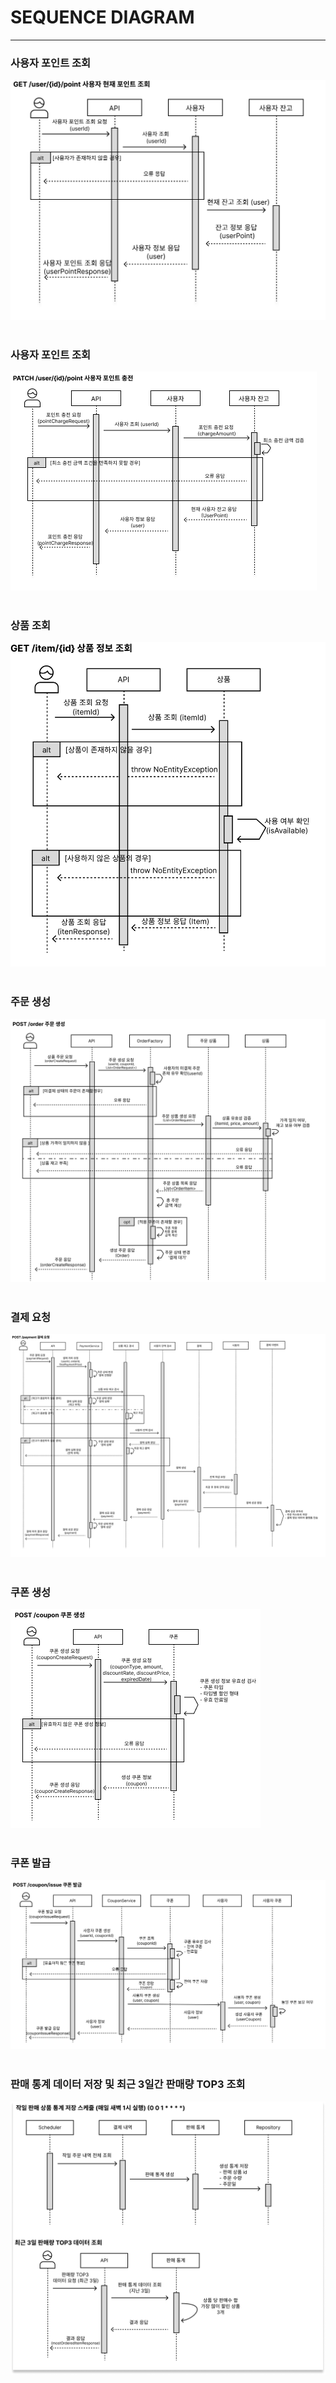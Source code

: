 # SEQUENCE DIAGRAM

---
### 사용자 포인트 조회
![사용자 포인트 조회](/docs/sequence/seq_01_select_point.png)
<br><br>

### 사용자 포인트 조회
![사용자 포인트 충전](/docs/sequence/seq_02_charge_point.png)
<br><br>

### 상품 조회
![상품 조회](/docs/sequence/seq_03_select_item.png)
<br><br>

### 주문 생성
![주문 생성](/docs/sequence/seq_04_create_order.png)
<br><br>

### 결제 요청
![결제 요청](/docs/sequence/seq_05_request_payment.png)
<br><br>

### 쿠폰 생성
![쿠폰 생성](/docs/sequence/seq_06_create_coupon.png)
<br><br>

### 쿠폰 발급
![쿠폰 발급](/docs/sequence/seq_07_issue_coupon.png)
<br><br>


### 판매 통계 데이터 저장 및 최근 3일간 판매량 TOP3 조회
![판매 통계 데이터 저장 및 최근 3일간 판매량 TOP3 조회](/docs/sequence/seq_08_top3.png)
